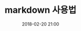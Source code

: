 ---
layout: post
title:  "markdown 사용법"
date:   2018-02-20 21:00
category: category2
icon: linux
keywords: tag1, tag2
image: 1.jpg
preview: 0
---